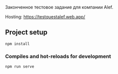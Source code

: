 Законченное тестовое задание для компании Alef.

Hosting: https://testquestalef.web.app/
## Project setup
```
npm install
```

### Compiles and hot-reloads for development
```
npm run serve

